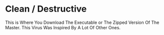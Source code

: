# Clean / Destructive

This is Where You Download The Executable or The Zipped Version Of The Master.
This Virus Was Inspired By A Lot Of Other Ones.
